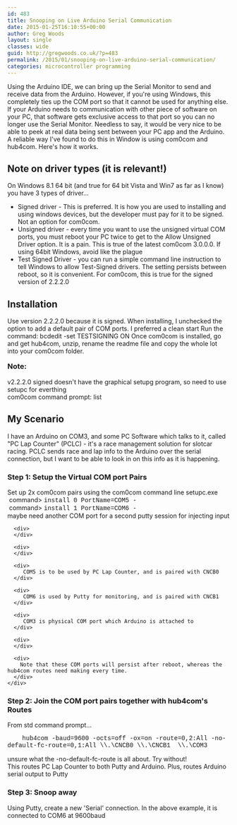 ```yaml
---
id: 483
title: Snooping on Live Arduino Serial Communication
date: 2015-01-25T16:10:55+00:00
author: Greg Woods
layout: single
classes: wide
guid: http://gregwoods.co.uk/?p=483
permalink: /2015/01/snooping-on-live-arduino-serial-communication/
categories: microcontroller programming 
---
```

Using the Arduino IDE, we can bring up the Serial Monitor to send and receive data from the Arduino. However, if you're using Windows, this completely ties up the COM port so that it cannot be used for anything else. If your Arduino needs to communication with other piece of software on your PC, that software gets exclusive access to that port so you can no longer use the Serial Monitor. Needless to say, it would be very nice to be able to peek at real data being sent between your PC app and the Arduino. A reliable way I've found to do this in Window is using com0com and hub4com. Here's how it works.

## Note on driver types **(it is relevant!)**

On Windows 8.1 64 bit (and true for 64 bit Vista and Win7 as far as I know) you have 3 types of driver...

  * Signed driver - This is preferred. It is how you are used to installing and using windows devices, but the developer must pay for it to be signed. Not an option for com0com.
  * Unsigned driver - every time you want to use the unsigned virtual COM ports, you must reboot your PC twice to get to the Allow Unsigned Driver option. It is a pain. This is true of the latest com0com 3.0.0.0. If using 64bit Windows, avoid like the plague
  * Test Signed Driver - you can run a simple command line instruction to tell Windows to allow Test-Signed drivers. The setting persists between reboot, so it is convenient. For com0com, this is true for the signed version of 2.2.2.0

## Installation

Use version 2.2.2.0 because it is signed. When installing, I unchecked the option to add a default pair of COM ports. I preferred a clean start Run the command: bcdedit -set TESTSIGNING ON Once com0com is installed, go and get hub4com, unzip, rename the readme file and copy the whole lot into your com0com folder.

**<span style="font-size: 1.17em; line-height: 1.5em;">Note:</span>**

<div>
  <div>
    v2.2.2.0 signed doesn't have the graphical setupg program, so need to use setupc for everthing
  </div>
  
  <div>
    com0com command prompt: list
  </div>
</div>

## My Scenario

I have an Arduino on COM3, and some PC Software which talks to it, called "PC Lap Counter" (PCLC) - it's a race management solution for slotcar racing. PCLC sends race and lap info to the Arduino over the serial connection, but I want to be able to look in on this info as it is happening.

### Step 1: Setup the Virtual COM port Pairs

<div>
  <div>
    Set up 2x com0com pairs using the com0com command line setupc.exe
  </div>
  
  <div>
  </div>
  
  <div>
     command> <span style="font-family: 'Courier New';">install 0 PortName=COM5 -</span>
  </div>
  
  <div>
     command> <span style="font-family: 'Courier New';">install 1 PortName=COM6 -</span>
  </div>
  
  <div>
  </div>
  
  <div>
    <div>
      <div>
        maybe need another COM port for a second putty session for injecting input
      </div>
      
      <div>
      </div>
      
      <div>
      </div>
      
      <div>
         COM5 is to be used by PC Lap Counter, and is paired with CNCB0
      </div>
      
      <div>
         COM6 is used by Putty for monitoring, and is paired with CNCB1
      </div>
      
      <div>
         COM3 is physical COM port which Arduino is attached to
      </div>
      
      <div>
      </div>
      
      <div>
        Note that these COM ports will persist after reboot, whereas the hub4com routes need making every time.
      </div>
    </div>
  </div>
</div>

### Step 2: Join the COM port pairs together with hub4com's Routes

<div>
  <div>
    From std command prompt...
  </div>
  
  <div>
  </div>
  
  <p>
    <span style="font-family: 'Courier New';">    hub4com -baud=9600 -octs=off -ox=on -route=0,2:All -no-default-fc-route=0,1:All \\.\CNCB0 \\.\CNCB1  \\.\COM3 </span>
  </p>
  
  <div>
  </div>
  
  <div>
    unsure what the -no-default-fc-route is all about. Try without!
  </div>
  
  <div>
    This routes PC Lap Counter to both Putty and Arduino. Plus, routes Arduino serial output to Putty
  </div>
</div>

### Step 3: Snoop away

Using Putty, create a new 'Serial' connection. In the above example, it is connected to COM6 at 9600baud

###